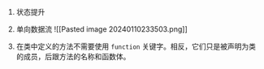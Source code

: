 1.  状态提升



2.  单向数据流
![[Pasted image 20240110233503.png]]

3. 在类中定义的方法不需要使用 `function` 关键字。相反，它们只是被声明为类的成员，后跟方法的名称和函数体。